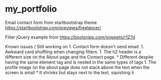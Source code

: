 # my_portfolio

Email contact form from startbootstrap theme
    https://startbootstrap.com/previews/freelancer/

Filter jQuery example from
    https://bootsnipp.com/snippets/r1Z7d

Known issues / Still working on
    1. Contact form doesn't send email.
    1. Awkward card shuffling when changing filters.
    1. The h2 header is a different size on the About page and the Contact page.
      * Different despite having the same element tag and is nested in the same types of tags
    1. The profile image on the about page does not stack above the text when the screen is small 
      * It shrinks but stays next to the text, squishing it


